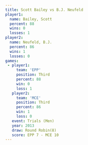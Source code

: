 ```yaml
---
title: Scott Bailey vs B.J. Neufeld
player1:             
  name: Bailey, Scott
  percent: 88        
  wins: 0            
  losses: 1          
player2:             
  name: Neufeld, B.J.
  percent: 86        
  wins: 1            
  losses: 0          
games:
 - player1:         
     team: 'EPP'    
     position: Third
     percent: 88    
     win: 0         
     loss: 1        
   player2:         
     team: 'MCE'    
     position: Third
     percent: 86    
     win: 1         
     loss: 0        
   event: Trials (Men)  
   year: 2013           
   draw: Round Robin(8) 
   score: EPP 7 - MCE 10
---
```

